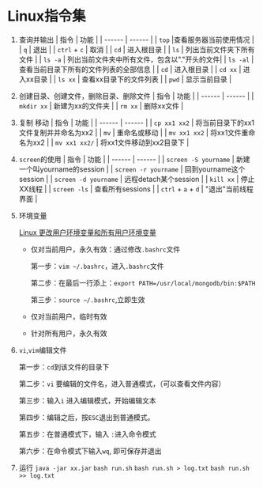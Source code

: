 # Linux指令集

1. 查询并输出
   | 指令 | 功能 |
   | ------  | ------ |
   | `top` |查看服务器当前使用情况 |
   | `q`   | 退出 |
   | `ctrl` + `c` | 取消 |
   | `cd` | 进入根目录 |
   | `ls`     | 列出当前文件夹下所有文件                |
   | `ls -a`  | 列出当前文件夹中所有文件，包含以"."开头的文件|
   | `ls -al` | 查看当前目录下所有的文件列表的全部信息        |
   | `cd`  | 进入根目录                                   |
   | `cd xx`  | 进入xx目录                                    |
   | `ls xx`  | 查看xx目录下的文件列表                        |
   | `pwd` | 显示当前目录 |

2. 创建目录、创建文件，删除目录、删除文件
   | 指令 | 功能 |
   | ------  | ------ |
   | `mkdir xx` | 新建为xx的文件夹 |
   | `rm xx` | 删除xx文件 |
   
3. 复制 移动
   | 指令 | 功能 |
   | ------  | ------ |
   | `cp xx1 xx2` | 将当前目录下的xx1文件复制并并命名为xx2 |
   | `mv`          | 重命名或移动         |
   | `mv xx1 xx2`  | 将xx1文件重命名为xx2     |
   | `mv xx1 xx2/` | 将xx1文件移动到xx2目录下 |
   
4. `screen`的使用
   | 指令 | 功能 |
   | ------  | ------ |
   | `screen -S yourname` | 新建一个叫yourname的session |
   | `screen -r yourname` | 回到yourname这个session |
   | `screen -d yourname` | 远程detach某个session |
   | `kill xx` | 停止XX线程 |
   | `screen -ls` | 查看所有sessions |
   | `ctrl` + `a` + `d` | "退出"当前线程界面 |

5. 环境变量

   [Linux 更改用户环境变量和所有用户环境变量](https://blog.csdn.net/flw8840488/article/details/90513873)
   
   -  仅对当前用户，永久有效：通过修改`.bashrc`文件
   
   
      第一步：`vim ~/.bashrc`，进入`.bashrc`文件
   
      第二步：在最后一行添上：`export PATH=/usr/local/mongodb/bin:$PATH`
   
      第三步：`source ~/.bashrc`,立即生效
   
   -  仅对当前用户，临时有效
   -  针对所有用户，永久有效
   
6. `vi`,`vim`编辑文件
   
   第一步：`cd`到该文件的目录下
   
   第二步：`vi` 要编辑的文件名，进入普通模式，（可以查看文件内容）
   
   第三步：输入`i`  进入编辑模式，开始编辑文本
   
   第四步：编辑之后，按`ESC`退出到普通模式。
   
   第五步：在普通模式下，输入 `:`进入命令模式
   
   第六步：在命令模式下输入`wq`, 即可保存并退出
   
7. 运行
   `java -jar xx.jar`
   `bash run.sh`
   `bash run.sh > log.txt`
   `bash run.sh >> log.txt`

